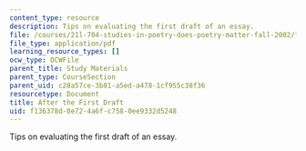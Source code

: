 ```yaml
---
content_type: resource
description: Tips on evaluating the first draft of an essay.
file: /courses/21l-704-studies-in-poetry-does-poetry-matter-fall-2002/f136378d0e724a6fc7580ee9332d5248_afterthedraftpoems.pdf
file_type: application/pdf
learning_resource_types: []
ocw_type: OCWFile
parent_title: Study Materials
parent_type: CourseSection
parent_uid: c28a57ce-3b81-a5ed-a478-1cf955c38f36
resourcetype: Document
title: After the First Draft
uid: f136378d-0e72-4a6f-c758-0ee9332d5248
---
```

Tips on evaluating the first draft of an essay.

